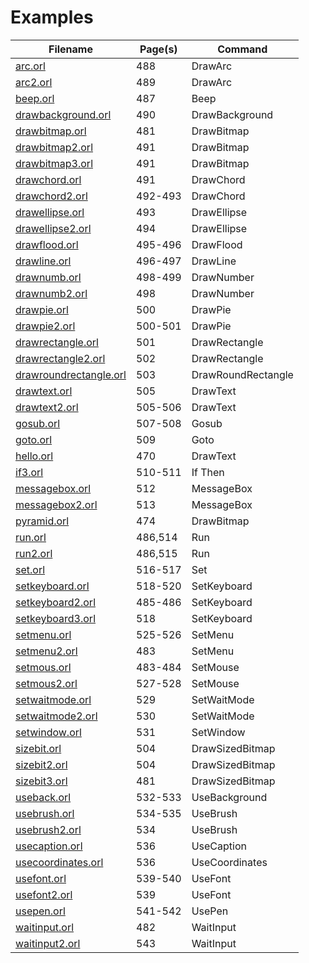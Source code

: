 # Examples

| Filename                                         | Page(s) | Command            |
|--------------------------------------------------|---------|--------------------|
| [arc.orl](arc.orl)                               | 488     | DrawArc            |
| [arc2.orl](arc2.orl)                             | 489     | DrawArc            |
| [beep.orl](beep.orl)                             | 487     | Beep               |
| [drawbackground.orl](drawbackground.orl)         | 490     | DrawBackground     |
| [drawbitmap.orl](drawbitmap.orl)                 | 481     | DrawBitmap         |
| [drawbitmap2.orl](drawbitmap2.orl)               | 491     | DrawBitmap         |
| [drawbitmap3.orl](drawbitmap3.orl)               | 491     | DrawBitmap         |
| [drawchord.orl](drawchord.orl)                   | 491     | DrawChord          |
| [drawchord2.orl](drawchord2.orl)                 | 492-493 | DrawChord          |
| [drawellipse.orl](drawellipse.orl)               | 493     | DrawEllipse        |
| [drawellipse2.orl](drawellipse2.orl)             | 494     | DrawEllipse        |
| [drawflood.orl](drawflood.orl)                   | 495-496 | DrawFlood          |
| [drawline.orl](drawline.orl)                     | 496-497 | DrawLine           |
| [drawnumb.orl](drawnumb.orl)                     | 498-499 | DrawNumber         |
| [drawnumb2.orl](drawnumb2.orl)                   | 498     | DrawNumber         |
| [drawpie.orl](drawpie.orl)                       | 500     | DrawPie            |
| [drawpie2.orl](drawpie2.orl)                     | 500-501 | DrawPie            |
| [drawrectangle.orl](drawrectangle.orl)           | 501     | DrawRectangle      |
| [drawrectangle2.orl](drawrectangle2.orl)         | 502     | DrawRectangle      |
| [drawroundrectangle.orl](drawroundrectangle.orl) | 503     | DrawRoundRectangle |
| [drawtext.orl](drawtext.orl)                     | 505     | DrawText           |
| [drawtext2.orl](drawtext2.orl)                   | 505-506 | DrawText           |
| [gosub.orl](gosub.orl)                           | 507-508 | Gosub              |
| [goto.orl](goto.orl)                             | 509     | Goto               |
| [hello.orl](hello.orl)                           | 470     | DrawText           |
| [if3.orl](if3.orl)                               | 510-511 | If Then            |
| [messagebox.orl](messagebox.orl)                 | 512     | MessageBox         |
| [messagebox2.orl](messagebox2.orl)               | 513     | MessageBox         |
| [pyramid.orl](pyramid.orl)                       | 474     | DrawBitmap         |
| [run.orl](run.orl)                               | 486,514 | Run                |
| [run2.orl](run2.orl)                             | 486,515 | Run                |
| [set.orl](set.orl)                               | 516-517 | Set                |
| [setkeyboard.orl](setkeyboard.orl)               | 518-520 | SetKeyboard        |
| [setkeyboard2.orl](setkeyboard2.orl)             | 485-486 | SetKeyboard        |
| [setkeyboard3.orl](setkeyboard3.orl)             | 518     | SetKeyboard        |
| [setmenu.orl](setmenu.orl)                       | 525-526 | SetMenu            |
| [setmenu2.orl](setmenu2.orl)                     | 483     | SetMenu            |
| [setmous.orl](setmous.orl)                       | 483-484 | SetMouse           |
| [setmous2.orl](setmous2.orl)                     | 527-528 | SetMouse           |
| [setwaitmode.orl](setwaitmode.orl)               | 529     | SetWaitMode        |
| [setwaitmode2.orl](setwaitmode2.orl)             | 530     | SetWaitMode        |
| [setwindow.orl](setwindow.orl)                   | 531     | SetWindow          |
| [sizebit.orl](sizebit.orl)                       | 504     | DrawSizedBitmap    |
| [sizebit2.orl](sizebit2.orl)                     | 504     | DrawSizedBitmap    |
| [sizebit3.orl](sizebit3.orl)                     | 481     | DrawSizedBitmap    |
| [useback.orl](useback.orl)                       | 532-533 | UseBackground      |
| [usebrush.orl](usebrush.orl)                     | 534-535 | UseBrush           |
| [usebrush2.orl](usebrush2.orl)                   | 534     | UseBrush           |
| [usecaption.orl](usecaption.orl)                 | 536     | UseCaption         |
| [usecoordinates.orl](usecoordinates.orl)         | 536     | UseCoordinates     |
| [usefont.orl](usefont.orl)                       | 539-540 | UseFont            |
| [usefont2.orl](usefont2.orl)                     | 539     | UseFont            |
| [usepen.orl](usepen.orl)                         | 541-542 | UsePen             |
| [waitinput.orl](waitinput.orl)                   | 482     | WaitInput          |
| [waitinput2.orl](waitinput2.orl)                 | 543     | WaitInput          |
